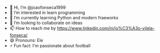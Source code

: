 - 👋 Hi, I’m @joaofonseca1999
- 👀 I’m interested in learn programming
- 🌱 I’m currently learning Python and modern fraeworks
- 💞️ I’m looking to collaborate on ideas
- 📫 How to reach me by https://www.linkedin.com/in/jo%C3%A3o-vilela-fonseca/
- 😄 Pronouns: Ele
- ⚡ Fun fact: I'm passionate about football

<!---
joaofonseca1999/joaofonseca1999 is a ✨ special ✨ repository because its `README.md` (this file) appears on your GitHub profile.
You can click the Preview link to take a look at your changes.
--->

